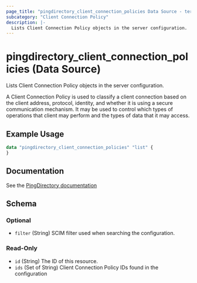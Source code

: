 ```yaml
---
page_title: "pingdirectory_client_connection_policies Data Source - terraform-provider-pingdirectory"
subcategory: "Client Connection Policy"
description: |-
  Lists Client Connection Policy objects in the server configuration.
---
```


# pingdirectory_client_connection_policies (Data Source)

Lists Client Connection Policy objects in the server configuration.

A Client Connection Policy is used to classify a client connection based on the client address, protocol, identity, and whether it is using a secure communication mechanism. It may be used to control which types of operations that client may perform and the types of data that it may access.

## Example Usage

```terraform
data "pingdirectory_client_connection_policies" "list" {
}
```

## Documentation
See the [PingDirectory documentation](https://docs.pingidentity.com/r/en-us/pingdirectory-93/pd_ds_client_connection_policy_config)

<!-- schema generated by tfplugindocs -->
## Schema

### Optional

- `filter` (String) SCIM filter used when searching the configuration.

### Read-Only

- `id` (String) The ID of this resource.
- `ids` (Set of String) Client Connection Policy IDs found in the configuration

